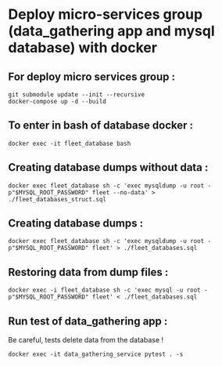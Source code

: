 # Deploy micro-services group (data_gathering app and mysql database) with docker

## For deploy micro services group :

```
git submodule update --init --recursive
docker-compose up -d --build
```

## To enter in bash of database docker :

```
docker exec -it fleet_database bash
```

## Creating database dumps without data :

```
docker exec fleet_database sh -c 'exec mysqldump -u root -p"$MYSQL_ROOT_PASSWORD" fleet --no-data' > ./fleet_databases_struct.sql
```

## Creating database dumps :

```
docker exec fleet_database sh -c 'exec mysqldump -u root -p"$MYSQL_ROOT_PASSWORD" fleet' > ./fleet_databases.sql
```

## Restoring data from dump files :

```
docker exec -i fleet_database sh -c 'exec mysql -u root -p"$MYSQL_ROOT_PASSWORD" fleet' < ./fleet_databases.sql

```

## Run test of data_gathering app :

Be careful, tests delete data from the database !

```
docker exec -it data_gathering_service pytest . -s
```
